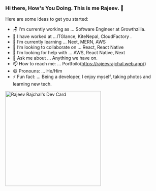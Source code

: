 ### Hi there, How's You Doing. This is me Rajeev.  👋

Here are some ideas to get you started:
- 🪑 I'm currently working as ... Software Engineer at Growthzilla.   
- 🔭 I have worked at ...ITGlance, KiteNepal, CloudFactory .
- 🌱 I’m currently learning ... Next, MERN, AWS 
- 👯 I’m looking to collaborate on ... React, React Native
- 🤔 I’m looking for help with ... AWS, React Native, Next
- 💬 Ask me about ... Anything we have on. 
- 📫 How to reach me: ... Portfoilo(https://rajeevrajchal.web.app/)
- 😄 Pronouns: ... He/Him 
- ⚡ Fun fact: ... Being a developer, I enjoy myself, taking photos and learning new tech.


<a href="https://app.daily.dev/rajeevrajchal"><img src="https://api.daily.dev/devcards/9ba23ac8c5d54d8dbc296de182177927.png?r=ncx" width="300" alt="Rajeev Rajchal's Dev Card"/></a>
